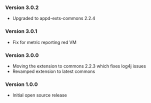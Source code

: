 
### Version 3.0.2
* Upgraded to appd-exts-commons 2.2.4

### Version 3.0.1
* Fix for metric reporting red VM


### Version 3.0.0

* Moving the extension to commons 2.2.3 which fixes log4j issues
* Revamped extension to latest commons

### Version 1.0.0

* Initial open source release
